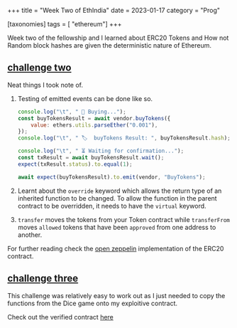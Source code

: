 +++
title = "Week Two of EthIndia"
date = 2023-01-17
category = "Prog"

[taxonomies]
tags = [ "ethereum"]
+++

Week two of the fellowship and I learned about ERC20 Tokens and How not Random block hashes are given the deterministic nature of Ethereum. 

<!-- more -->

## [challenge two](https://speedrunethereum.com/challenge/token-vendor)

Neat things I took note of.

1. Testing of emitted events can be done like so.

    ```js
    console.log("\t", " 💸 Buying...");
    const buyTokensResult = await vendor.buyTokens({
    	value: ethers.utils.parseEther("0.001"),
    });
    console.log("\t", " 🏷  buyTokens Result: ", buyTokensResult.hash);

    console.log("\t", " ⏳ Waiting for confirmation...");
    const txResult = await buyTokensResult.wait();
    expect(txResult.status).to.equal(1);

    await expect(buyTokensResult).to.emit(vendor, "BuyTokens");
    ```

2. Learnt about the `override` keyword which allows the return type of an inherited function to be changed.
   To allow the function in the parent contract to be overridden, it needs to have the `virtual` keyword.
3. `transfer` moves the tokens from your Token contract while `transferFrom` moves `allowed` tokens that have been `approved` from one address to another.

For further reading check the [open zeppelin](https://docs.openzeppelin.com/contracts/2.x/api/token/erc20) implementation of the ERC20 contract.


## [challenge three](https://speedrunethereum.com/challenge/dice-game)

This challenge was relatively easy to work out as I just needed to copy the functions from the Dice game onto my exploitive contract.

Check out the verified contract [here](https://goerli.etherscan.io/address/0xb9e3f57e4f800f68105a0e34a50369a21d1b0749#code)